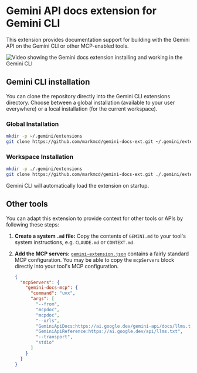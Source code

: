 # Gemini API docs extension for Gemini CLI

This extension provides documentation support for building with the Gemini API
on the Gemini CLI or other MCP-enabled tools.

![Video showing the Gemini docs extension installing and working in the Gemini CLI](demo.webp)

## Gemini CLI installation

You can clone the repository directly into the Gemini CLI extensions directory. Choose between a global installation (available to your user everywhere) or a local installation (for the current workspace).

### Global Installation
```bash
mkdir -p ~/.gemini/extensions
git clone https://github.com/markmcd/gemini-docs-ext.git ~/.gemini/extensions/gemini-docs-ext
```

### Workspace Installation
```bash
mkdir -p ./.gemini/extensions
git clone https://github.com/markmcd/gemini-docs-ext.git ./.gemini/extensions/gemini-docs-ext
```

Gemini CLI will automatically load the extension on startup.

## Other tools

You can adapt this extension to provide context for other tools or APIs by following these steps:

1.  **Create a system `.md` file:**
    Copy the contents of `GEMINI.md` to your tool's system instructions, e.g.
    `CLAUDE.md` or `CONTEXT.md`.

2.  **Add the MCP servers:**
    [`gemini-extension.json`](gemini-extension.json) contains a fairly standard MCP configuration. You may be able to copy the `mcpServers` block directly into your tool's MCP configuration.


    ```json
    {
      "mcpServers": {
        "gemini-docs-mcp": {
          "command": "uvx",
          "args": [
            "--from",
            "mcpdoc",
            "mcpdoc",
            "--urls",
            "GeminiApiDocs:https://ai.google.dev/gemini-api/docs/llms.txt",
            "GeminiApiReference:https://ai.google.dev/api/llms.txt",
            "--transport",
            "stdio"
          ]
        }
      }
    }
    ```

